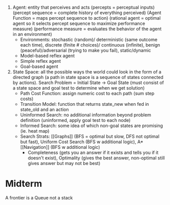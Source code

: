 1. Agent: entity that perceives and acts (percepts = perceptual inputs) (percept sequence = complete history of everything perceived) (Agent Function = maps percept sequence to action) (rational agent = optimal agent so it selects percept sequence to maximize performance measure) (performance measure = evaluates the behavior of the agent in an environment)
	- Environments: stochastic (random)/ deterministic (same outcome each time), discrete (finite # choices)/ continuous (infinite), benign (peaceful)/adversarial (trying to make you fail), static/dynamic
	- Model-based reflex agent
	- Simple reflex agent
	- Goal-based agent
2. State Space: all the possible ways the world could look in the form of a directed graph (a path in state space is a sequence of states connected by actions). Search Problem = Initial State -> Goal State (must consist of a state space and goal test to determine when we get solution)
	- Path Cost Function: assign numeric cost to each path (sum step costs)
	- Transition Model: function that returns state_new when fed in state_old and an action
	- Uninformed Search: no additional information beyond problem definition (uninformed, apply goal test to each node)
	- Informed Search: some idea of which non-goal states are promising (ie. heat map) 
	- Search Strats: [[Graphs]] (BFS = optimal but slow, DFS not optimal but fast), Uniform Cost Search (BFS w additional logic), A* [[Navigation]] (BFS w additional logic)
		- Completeness (gets you an answer if it exists and tells you if it doesn't exist), Optimality (gives the best answer, non-optimal still gives answer but may not be best)
# Midterm
A frontier is a Queue not a stack